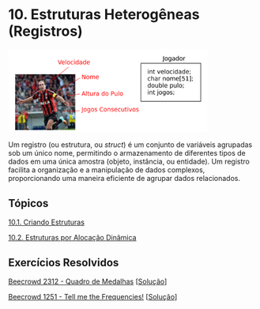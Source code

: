 # 10. Estruturas Heterogêneas (Registros)

<img src="images/estruturas.png" width="80%" height="80%">

Um registro (ou estrutura, ou *struct*) é um conjunto de variáveis agrupadas sob um único nome, permitindo o armazenamento de diferentes tipos de dados em uma única amostra (objeto, instância, ou entidade). Um registro facilita a organização e a manipulação de dados complexos, proporcionando uma maneira eficiente de agrupar dados relacionados.

## Tópicos

[10.1. Criando Estruturas](definicao.md)

[10.2. Estruturas por Alocação Dinâmica](dynamic_structs.md)

## Exercícios Resolvidos

[Beecrowd 2312 - Quadro de Medalhas](https://judge.beecrowd.com/en/problems/view/2312) [[Solução](upsolving/beecrowd_2312.c)]

[Beecrowd 1251 - Tell me the Frequencies!](https://judge.beecrowd.com/en/problems/view/1251) [[Solução](upsolving/beecrowd_1251.c)]

